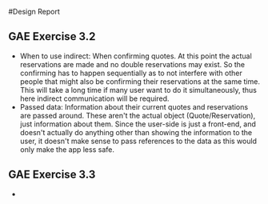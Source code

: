 #Design Report

## GAE Exercise 3.2

* When to use indirect: When confirming quotes. At this point the actual reservations are made and no double reservations may exist. So the confirming has to happen sequentially as to not interfere with other people that might also be confirming their reservations at the same time. This will take a long time if many user want to do it simultaneously, thus here indirect communication will be required.
* Passed data: Information about their current quotes and reservations are passed around. These aren't the actual object (Quote/Reservation), just information about them. Since the user-side is just a front-end, and doesn't actually do anything other than showing the information to the user, it doesn't make sense to pass references to the data as this would only make the app less safe.

## GAE Exercise 3.3

* 